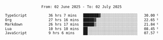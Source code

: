 <div align="center">
<p style="text-align: center;">
<!--START_SECTION:waka-->

```txt
From: 02 June 2025 - To: 02 July 2025

TypeScript          36 hrs 7 mins   ███████▓░░░░░░░░░░░░░░░░░   30.00 %
Org                 27 hrs 16 mins  █████▓░░░░░░░░░░░░░░░░░░░   22.65 %
Markdown            26 hrs 17 mins  █████▒░░░░░░░░░░░░░░░░░░░   21.84 %
Lua                 10 hrs 10 mins  ██░░░░░░░░░░░░░░░░░░░░░░░   08.45 %
JavaScript          9 hrs 6 mins    ██░░░░░░░░░░░░░░░░░░░░░░░   07.57 %
```

<!--END_SECTION:waka-->
</p>
</div>
